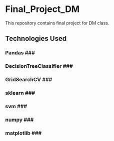 # Final_Project_DM
This repository contains final project for DM class. 


## Technologies Used ##

### Pandas ### <br/>
### DecisionTreeClassifier ### <br/>
### GridSearchCV ### <br/>
### sklearn ### <br/>
### svm ### <br/>
### numpy ### <br/>
### matplotlib ### <br/>
